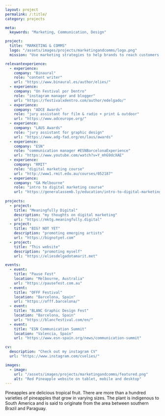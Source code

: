 ```yaml
---
layout: project
permalink: /:title/
category: projects

meta:
  keywords: "Marketing, Communication, Design"

project:
  title: "MARKETING & COMMS"
  logo: "/assets/images/projects/marketingandcomms/logo.png"
  mission: "Use marketing strategies to help brands to reach customers that will value what they offer."

relevantexperience:
  - experience:
    company: "Binaural"
    role: "content writer"
    url: "https://www.binaural.es/author/elies/"
  - experience:
    company: "Un Festival por Dentro"
    role: "instagram manager and blogger"
    url: "https://festivalxdentro.com/author/edelgado/"
  - experience:
    company: "ADCE Awards"
    role: "jury assistant for film & radio + print & outdoor"
    url: "https://www.adceurope.org/"
  - experience:
    company: "LAUS Awards"
    role: "jury assistant for graphic design"
    url: "https://www.adg-fad.org/en/laus/awards"
  - experience:
    company: "ESN"
    role: "communication manager #ESNBarcelonaExperience"
    url: "https://www.youtube.com/watch?v=Y_mhG9dcXAE"
  - experience:
    company: "RMIT"
    role: "digital marketing course"
    url: "http://www1.rmit.edu.au/courses/052187"
  - experience:
    company: "GA Melbourne"
    role: "intro to digital marketing course"
    url: "https://generalassemb.ly/education/intro-to-digital-marketing/melbourne"
    
projects:
  - project:
    title: "Meaningfully Digital"
    description: "my thoughts on digital marketing"
    url: "https://mktg.meaningfully.digital"
  - project:
    title: "BIG? NOT YET"
    description: "promoting emerging artists"
    url: "https://bignotyet.com"
  - project:
    title: "This website"
    description: "promoting myself"
    url: "https://eliesdelgadotamarit.met"

events:
  - event:
    title: "Pause Fest"
    location: "Melbourne, Australia"
    url: "https://pausefest.com.au"
  - event:
    title: "OFFF Festival"
    location: "Barcelona, Spain"
    url: "https://offf.barcelona/"
  - event:
    title: "BLANC Graphic Design Fest"
    location: "Barcelona, Spain"
    url: "https://blancfestival.com/en/"
  - event:
    title: "ESN Communication Summit"
    location: "Valencia, Spain"
    url: "https://www.esn-spain.org/news/communication-summit"

cv: 
  description: "Check out my instagram CV"
  url: "https://www.instagram.com/cvelies/"

images:
  - image:
    url: "/assets/images/projects/marketingandcomms/featured.png"
    alt: "Red Pineapple website on tablet, mobile and desktop"
---
```

<p>Pineapples are delicious tropical fruit. There are more than a hundred varieties of pineapples that grow in varying sizes. The plant is indigenous to South America and is said to originate from the area between southern Brazil and Paraguay.</p>